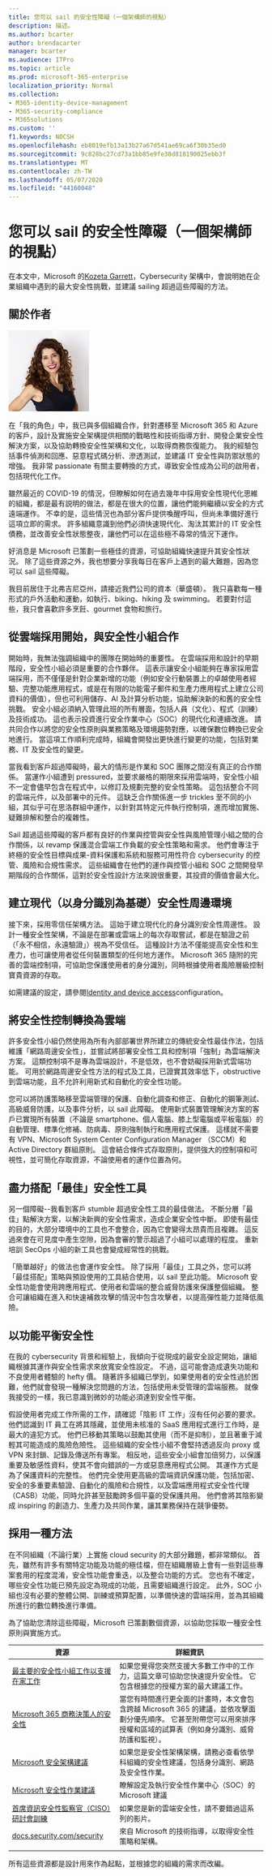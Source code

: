 ```yaml
---
title: 您可以 sail 的安全性障礙（一個架構師的視點）
description: 描述。
ms.author: bcarter
author: brendacarter
manager: bcarter
ms.audience: ITPro
ms.topic: article
ms.prod: microsoft-365-enterprise
localization_priority: Normal
ms.collection:
- M365-identity-device-management
- M365-security-compliance
- M365solutions
ms.custom: ''
f1.keywords: NOCSH
ms.openlocfilehash: eb8019efb13a13b27a67d541ae69ca6f30b35ed0
ms.sourcegitcommit: 9c828bc27cd73a1bb85e9fe38d818190025ebb3f
ms.translationtype: MT
ms.contentlocale: zh-TW
ms.lasthandoff: 05/07/2020
ms.locfileid: "44160048"
---
```

# <a name="security-hurdles-you-can-sail-over--one-architects-viewpoint"></a>您可以 sail 的安全性障礙（一個架構師的視點）

在本文中，Microsoft 的[Kozeta Garrett](https://www.linkedin.com/in/kozeta-garrett-53013a6/)，Cybersecurity 架構中，會說明她在企業組織中遇到的最大安全性挑戰，並建議 sailing 超過這些障礙的方法。 

## <a name="about-the-author"></a>關於作者

![Kozeta Garrett 相片](../media/solutions-architecture-center/kozeta-garrett-security.jpg) 

在「我的角色」中，我已與多個組織合作，針對遷移至 Microsoft 365 和 Azure 的客戶，設計及實施安全架構提供相關的戰略性和技術指導方針、開發企業安全性解決方案，以及協助轉換安全性架構和文化，以取得商務恢復能力。 我的經驗包括事件偵測和回應、惡意程式碼分析、滲透測試，並建議 IT 安全性與防禦狀態的增強。 我非常 passionate 有關主要轉換的方式，導致安全性成為公司的啟用者，包括現代化工作。

雖然最近的 COVID-19 的情況，但瞭解如何在過去幾年中採用安全性現代化思維的組織，都是最有説明的做法，都是在很大的位置，讓他們能夠繼續以安全的方式遠端運作。 不幸的是，這些情況也為部分客戶提供喚醒呼叫，但尚未準備好進行這項立即的需求。 許多組織意識到他們必須快速現代化、淘汰其累計的 IT 安全性債務，並改善安全性狀態整夜，讓他們可以在這些極不尋常的情況下運作。

好消息是 Microsoft 已策劃一些極佳的資源，可協助組織快速提升其安全性狀況。 除了這些資源之外，我也想要分享我每日在客戶上遇到的最大難題，因為您可以 sail 這些障礙。

我目前居住于北弗吉尼亞州，請接近我們公司的資本（華盛頓）。 我只喜歡每一種形式的戶外活動和運動，如執行、biking、hiking 及 swimming。 若要對付這些，我只會喜歡許多烹飪、gourmet 食物和旅行。 


## <a name="partner-with-the-security-team-from-the-start-of-cloud-adoption"></a>從雲端採用開始，與安全性小組合作

開始時，我無法強調組織中的團隊在開始時的重要性。 在雲端採用和設計的早期階段，安全性小組必須是重要的合作夥伴。 這表示讓安全小組能夠在專家採用雲端採用，而不僅僅是針對企業新增的功能（例如安全行動裝置上的卓越使用者經驗、完整功能應用程式，或是在有限的功能電子郵件和生產力應用程式上建立公司資料的價值），但也可利用儲存、AI 及計算分析功能，協助解決新的和舊的安全性挑戰。 安全小組必須納入管理此班的所有層面，包括人員（文化）、程式（訓練）及技術成功。 這也表示投資進行安全作業中心（SOC）的現代化和連續改進。 請共同合作以將您的安全性原則與業務策略及環境趨勢對應，以確保數位轉換已安全地進行。 當這項工作順利完成時，組織會開發出更快進行變更的功能，包括對業務、IT 及安全性的變更。 

當我看到客戶超過障礙時，最大的情形是作業和 SOC 團隊之間沒有真正的合作關係。 當運作小組遭到 pressured，並要求嚴格的期限來採用雲端時，安全性小組不一定會儘早包含在程式中，以修訂及規劃完整的安全性策略。 這包括整合不同的雲端元件，以及部署中的元件。 這缺乏合作關係進一步 trickles 至不同的小組，其似乎可在思洛群組中運作，以針對其特定元件執行控制項，進而增加實施、疑難排解和整合的複雜性。

Sail 超過這些障礙的客戶都有良好的作業與控管與安全性與風險管理小組之間的合作關係，以 revamp 保護混合雲端工作負載的安全性策略和需求。 他們會專注于終極的安全性目標與成果-資料保護和系統和服務可用性符合 cybersecurity 的控管、風險和合規性需求。 這些組織會在他們的運作與控管小組和 SOC 之間開發早期階段的合作關係，這對於安全性設計方法來說很重要，其投資的價值會最大化。 

## <a name="build-a-modern-identity-based-security-perimeter"></a>建立現代（以身分識別為基礎）安全性周邊環境

接下來，採用零信任架構方法。 這始于建立現代化的身分識別安全性周邊性。 設計一種安全性架構，不論是在部署或雲端上的每次存取嘗試，都是在驗證之前（「永不相信，永遠驗證」）視為不受信任。 這種設計方法不僅能提高安全性和生產力，也可讓使用者從任何裝置類型的任何地方運作。 Microsoft 365 隨附的完善的雲端控制項，可協助您保護使用者的身分識別，同時根據使用者風險層級控制寶貴資源的存取。

如需建議的設定，請參閱[Identity and device access](../enterprise/microsoft-365-policies-configurations.md)configuration。 

## <a name="transition-security-controls-to-the-cloud"></a>將安全性控制轉換為雲端

許多安全性小組仍然使用為所有內部部署世界所建立的傳統安全性最佳作法，包括維護「網路周邊安全性」，並嘗試將部署安全性工具和控制項「強制」為雲端解決方案。 這類控制項不是專為雲端設計，不是低效，也不會妨礙採用新式雲端功能。 可用於網路周邊安全性方法的程式及工具，已證實其效率低下，obstructive 到雲端功能，且不允許利用新式和自動化的安全性功能。

您可以將防護策略移至雲端管理的保護、自動化調查和修正、自動化的鋼筆測試、高級威脅防護，以及事件分析，以 sail 此障礙。 使用新式裝置管理解決方案的客戶已實現所有裝置（不論是 smartphone、個人電腦、膝上型電腦或平板電腦）的自動管理、標準化修補、防病毒、原則強制執行和應用程式保護。 這樣就不需要有 VPN、Microsoft System Center Configuration Manager （SCCM）和 Active Directory 群組原則。 這會結合條件式存取原則，提供強大的控制項和可視性，並可簡化存取資源，不論使用者的運作位置為何。

## <a name="strive-for-best-together-security-tools"></a>盡力搭配「最佳」安全性工具

另一個障礙--我看到客戶 stumble 超過安全性工具的最佳做法。 不斷分層「最佳」點解決方案，以解決新興的安全性需求，造成企業安全性中斷。 即使有最佳的目的，大部分環境中的工具也不會整合，因為它會變得太昂貴而且複雜。 這反過來會在可見度中產生空隙，因為會審的警示超過了小組可以處理的程度。 重新培訓 SecOps 小組的新工具也會變成經常性的挑戰。

「簡單越好」的做法也會運作安全性。 除了採用「最佳」工具之外，您可以將「最佳搭配」策略與預設使用的工具結合使用，以 sail 至此功能。 Microsoft 安全性功能會使用跨應用程式、使用者和雲端的整合威脅防護來保護整個組織。 整合可讓組織在進入和快速補救攻擊的情況中包含攻擊者，以提高彈性能力並降低風險。

## <a name="balance-security-with-functionality"></a>以功能平衡安全性

在我的 cybersecurity 背景和經驗上，我傾向于從現成的最安全設定開始，讓組織根據其運作與安全性需求來放寬安全性設定。 不過，這可能會造成遺失功能和不良使用者體驗的 hefty 價。 隨著許多組織已學到，如果使用者的安全性過於困難，他們就會發現一種解決您問題的方法，包括使用未受管理的雲端服務。 就像我接受的一樣，我已意識到微妙的功能必須達到安全性平衡。

假設使用者完成工作所需的工作，請確認「陰影 IT 工作」沒有任何必要的要求。 他們認識到 IT 員工在將其隱藏，並使用未核准的 SaaS 應用程式進行工作時，是最大的違犯方式。 他們已移動其策略以鼓勵其使用（而不是抑制），並且著重于減輕其可能造成的風險危險性。 這些組織的安全性小組不會堅持透過反向 proxy 或 VPN 來封鎖、記錄及傳送所有專案。 相反地，這些安全小組會加倍努力，以保護重要及敏感性資料，使其不會向錯誤的一方或惡意應用程式公開。 其運作方式是為了保護資料的完整性。 他們完全使用更高級的雲端資訊保護功能，包括加密、安全的多重要素驗證、自動化的風險和合規性，以及雲端應用程式安全性代理（CASB）功能，同時允許甚至鼓勵跨多個平臺的受保護共用。 他們會將其陰影變成 inspiring 的創造力、生產力及共同作業，讓其業務保持在競爭優勢。


## <a name="adopt-a-methodical-approach"></a>採用一種方法 

在不同組織（不論行業）上實施 cloud security 的大部分難題，都非常類似。 首先，雖然有許多有關特定功能及功能的極佳檔，但在組織層級上會有一些對這些專案套用的程度混淆，安全性功能會重迭，以及整合功能的方式。 您也有不確定，哪些安全性功能已預先設定為現成的功能，且需要組織進行設定。 此外，SOC 小組也沒有必要的整體公開、訓練或預算配置，以準備快速的雲端採用，並為其組織所進行的數位轉換進行準備。

為了協助您清除這些障礙，Microsoft 已策劃數個資源，以協助您採取一種安全性原則與實施方式。 


|資源   |詳細資訊  |
|---------|---------|
|[最主要的安全性小組工作以支援在家工作](../security/top-security-tasks-for-remote-work.md)      | 如果您覺得您突然支援大多數工作中的工作力，這篇文章可協助您快速提升安全性。 它包含根據您的授權方案的最大建議工作。    |
|[Microsoft 365 商務決策人的安全性](../security/Microsoft-365-security-for-bdm.md)    | 當您有時間進行更全面的計畫時，本文會包含跨越 Microsoft 365 的建議，並依攻擊面劃分優先順序。 它甚至附帶您可以用來排序授權和區域的試算表（例如身分識別、威脅防護和監視）。  |
|[Microsoft 安全架構建議](https://docs.microsoft.com/security/compass/compass)    | 如果您是安全性架構架構，請務必查看依學科組織的安全性建議，包括身分識別、網路及安全性作業。   |
|[Microsoft 安全性作業建議](https://docs.microsoft.com/security/compass/security-operations-videos-and-decks)|瞭解設定及執行安全性作業中心（SOC）的 Microsoft 建議 |
|[首席資訊安全性監察官（CISO）研討會訓練](https://docs.microsoft.com/security/ciso-workshop/ciso-workshop)   | 如果您是新的雲端安全性，請不要錯過這系列的影片。        |
|[docs.security.com/security](https://docs.microsoft.com/security/)    | 來自 Microsoft 的技術指導，以取得安全性策略和架構。        |
| | |

所有這些資源都是設計用來作為起點，並根據您的組織的需求而改編。 


